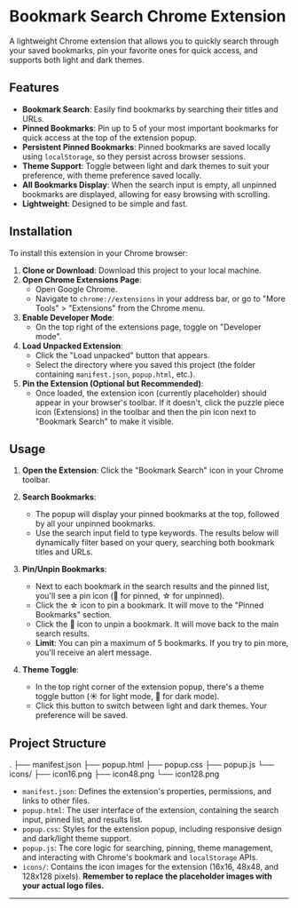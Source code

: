 # Bookmark Search Chrome Extension

A lightweight Chrome extension that allows you to quickly search through your saved bookmarks, pin your favorite ones for quick access, and supports both light and dark themes.

## Features

*   **Bookmark Search**: Easily find bookmarks by searching their titles and URLs.
*   **Pinned Bookmarks**: Pin up to 5 of your most important bookmarks for quick access at the top of the extension popup.
*   **Persistent Pinned Bookmarks**: Pinned bookmarks are saved locally using `localStorage`, so they persist across browser sessions.
*   **Theme Support**: Toggle between light and dark themes to suit your preference, with theme preference saved locally.
*   **All Bookmarks Display**: When the search input is empty, all unpinned bookmarks are displayed, allowing for easy browsing with scrolling.
*   **Lightweight**: Designed to be simple and fast.

## Installation

To install this extension in your Chrome browser:

1.  **Clone or Download**: Download this project to your local machine.
2.  **Open Chrome Extensions Page**:
    *   Open Google Chrome.
    *   Navigate to `chrome://extensions` in your address bar, or go to "More Tools" > "Extensions" from the Chrome menu.
3.  **Enable Developer Mode**:
    *   On the top right of the extensions page, toggle on "Developer mode".
4.  **Load Unpacked Extension**:
    *   Click the "Load unpacked" button that appears.
    *   Select the directory where you saved this project (the folder containing `manifest.json`, `popup.html`, etc.).
5.  **Pin the Extension (Optional but Recommended)**:
    *   Once loaded, the extension icon (currently placeholder) should appear in your browser's toolbar. If it doesn't, click the puzzle piece icon (Extensions) in the toolbar and then the pin icon next to "Bookmark Search" to make it visible.

## Usage

1.  **Open the Extension**: Click the "Bookmark Search" icon in your Chrome toolbar.

2.  **Search Bookmarks**:
    *   The popup will display your pinned bookmarks at the top, followed by all your unpinned bookmarks.
    *   Use the search input field to type keywords. The results below will dynamically filter based on your query, searching both bookmark titles and URLs.

3.  **Pin/Unpin Bookmarks**:
    *   Next to each bookmark in the search results and the pinned list, you'll see a pin icon (&#x1f4cc; for pinned, &#9734; for unpinned).
    *   Click the &#9734; icon to pin a bookmark. It will move to the "Pinned Bookmarks" section.
    *   Click the &#x1f4cc; icon to unpin a bookmark. It will move back to the main search results.
    *   **Limit**: You can pin a maximum of 5 bookmarks. If you try to pin more, you'll receive an alert message.

4.  **Theme Toggle**:
    *   In the top right corner of the extension popup, there's a theme toggle button (&#x2600;&#xfe0f; for light mode, &#x1f319; for dark mode).
    *   Click this button to switch between light and dark themes. Your preference will be saved.

## Project Structure

.
├── manifest.json
├── popup.html
├── popup.css
├── popup.js
└── icons/
├── icon16.png
├── icon48.png
└── icon128.png

*   `manifest.json`: Defines the extension's properties, permissions, and links to other files.
*   `popup.html`: The user interface of the extension, containing the search input, pinned list, and results list.
*   `popup.css`: Styles for the extension popup, including responsive design and dark/light theme support.
*   `popup.js`: The core logic for searching, pinning, theme management, and interacting with Chrome's bookmark and `localStorage` APIs.
*   `icons/`: Contains the icon images for the extension (16x16, 48x48, and 128x128 pixels). **Remember to replace the placeholder images with your actual logo files.**

---
